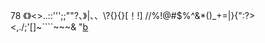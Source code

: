 78
《》<>..::''';;""?、》|、、\\?{}{}[！!]<!-- // --> //%!@#$%^&*()_+=|}{":?><,./;'[]\~````~~~&amp;&nbsp;&quot;<a href="alert(1)">b</a>
